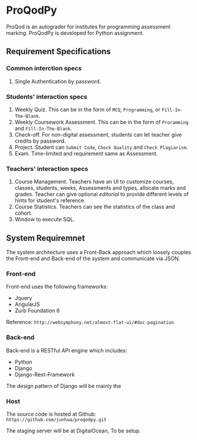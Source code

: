 # ProQodPy

ProQod is an autograder for institutes for programming assessment marking. ProQodPy is developed for Python assignment.

## Requirement Specifications

### Common interction specs
1. Single Authentication by password.

### Students' interaction specs
1. Weekly Quiz. This can be in the form of `MCQ`, `Programming`, or `Fill-In-The-Blank`.
2. Weekly Coursework Assessment. This can be in the form of `Proramming` and `Fill-In-The-Blank`.
3. Check-off. For non-digital assessment, students can let teacher give credits by password.
4. Project. Student can `Submit Code`, `Check Quality` and `Check Plagiarism`.
5. Exam. Time-limited and requirement same as Assessment.

### Teachers' interaction specs
1. Course Management. Teachers have an UI to customize courses, classes, students, weeks, Assessments and types, allocate marks and grades. Teacher can give optional *editorial* to provide different levels of hints for student's reference.
2. Course Statistics. Teachers can see the statistics of the class and cohort.
3. Window to execute SQL.

## System Requiremnet
The system architecture uses a Front-Back approach which loosely couples the Front-end and Back-end of the system and communicate via JSON.

### Front-end
Front-end uses the following frameworks:
* Jquery
* AngularJS
* Zurb Foundation 6

Reference:
`http://websymphony.net/almost-flat-ui/#doc-pagination`


### Back-end
Back-end is a RESTful API engine which includes:
* Python
* Django
* Django-Rest-Framework

The design pattern of Django will be mainly the 

### Host
The source code is hosted at Github:
```https://github.com/junhua/proqodpy.git```

The staging server will be at DigitalOcean, To be setup.

